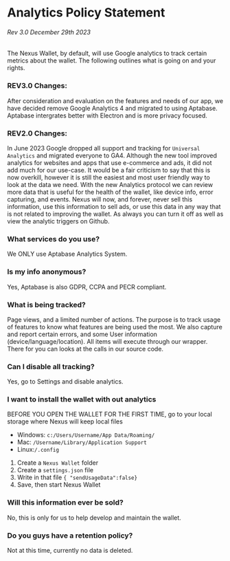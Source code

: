 # Analytics Policy Statement

###### Rev 3.0 December 29th 2023

The Nexus Wallet, by default, will use Google analytics to track certain metrics about the wallet. The following outlines what is going on and your rights.

### REV3.0 Changes:

After consideration and evaluation on the features and needs of our app, we have decided remove Google Analytics 4 and migrated to using Aptabase. Aptabase intergrates better with Electron and is more privacy focused.

### REV2.0 Changes:

In June 2023 Google dropped all support and tracking for `Universal Analytics` and migrated everyone to GA4. Although the new tool improved analytics for websites and apps that use e-commerce and ads, it did not add much for our use-case. It would be a fair criticism to say that this is now overkill, however it is still the easiest and most user friendly way to look at the data we need. With the new Analytics protocol we can review more data that is useful for the health of the wallet, like device info, error capturing, and events. Nexus will now, and forever, never sell this information, use this information to sell ads, or use this data in any way that is not related to improving the wallet. As always you can turn it off as well as view the analytic triggers on Github.

### What services do you use?

We ONLY use Aptabase Analytics System.

### Is my info anonymous?

Yes, Aptabase is also GDPR, CCPA and PECR compliant.

### What is being tracked?

Page views, and a limited number of actions. The purpose is to track usage of features to know what features are being used the most. We also capture and report certain errors, and some User information (device/language/location). All items will execute through our wrapper. There for you can looks at the calls in our source code.

### Can I disable all tracking?

Yes, go to Settings and disable analytics.

### I want to install the wallet with out analytics

BEFORE YOU OPEN THE WALLET FOR THE FIRST TIME, go to your local storage where Nexus will keep local files

- Windows: `c:/Users/Username/App Data/Roaming/`
- Mac: `/Username/Library/Application Support`
- Linux:`/.config`

1. Create a `Nexus Wallet` folder
2. Create a `settings.json` file
3. Write in that file
   `{ "sendUsageData":false}`
4. Save, then start Nexus Wallet

### Will this information ever be sold?

No, this is only for us to help develop and maintain the wallet.

### Do you guys have a retention policy?

Not at this time, currently no data is deleted.
